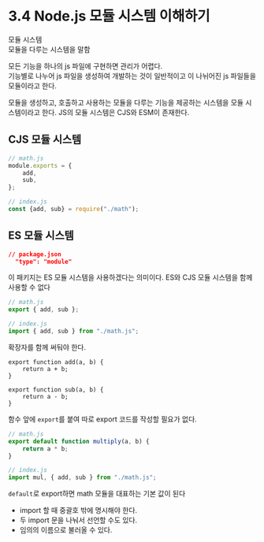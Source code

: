 # 3.4 Node.js 모듈 시스템 이해하기

모듈 시스템  
모듈을 다루는 시스템을 말함

모든 기능을 하나의 js 파일에 구현하면 관리가 어렵다.  
기능별로 나누어 js 파일을 생성하여 개발하는 것이 일반적이고 이 나뉘어진 js 파일들을 모듈이라고 한다.

모듈을 생성하고, 호출하고 사용하는 모듈을 다루는 기능을 제공하는 시스템을 모듈 시스템이라고 한다. JS의 모듈 시스템은 CJS와 ESM이 존재한다.

## CJS 모듈 시스템
```javascript
// math.js
module.exports = {
    add,
    sub,
};

// index.js
const {add, sub} = require("./math");
```

## ES 모듈 시스템
```json
// package.json
  "type": "module"
```
이 패키지는 ES 모듈 시스템을 사용하겠다는 의미이다. ES와 CJS 모듈 시스템을 함께 사용할 수 없다

```js
// math.js
export { add, sub };

// index.js
import { add, sub } from "./math.js";
```
확장자를 함께 써둬야 한다.

```
export function add(a, b) {
    return a + b;
}

export function sub(a, b) {
    return a - b;
}
```
함수 앞에 `export`를 붙여 따로 export 코드를 작성할 필요가 없다.

```js
// math.js
export default function multiply(a, b) {
    return a * b;
}

// index.js
import mul, { add, sub } from "./math.js";
```
`default`로 export하면 math 모듈을 대표하는 기본 값이 된다 
- import 할 때 중괄호 밖에 명시해야 한다. 
- 두 import 문을 나눠서 선언할 수도 있다.
- 임의의 이름으로 불러올 수 있다.
